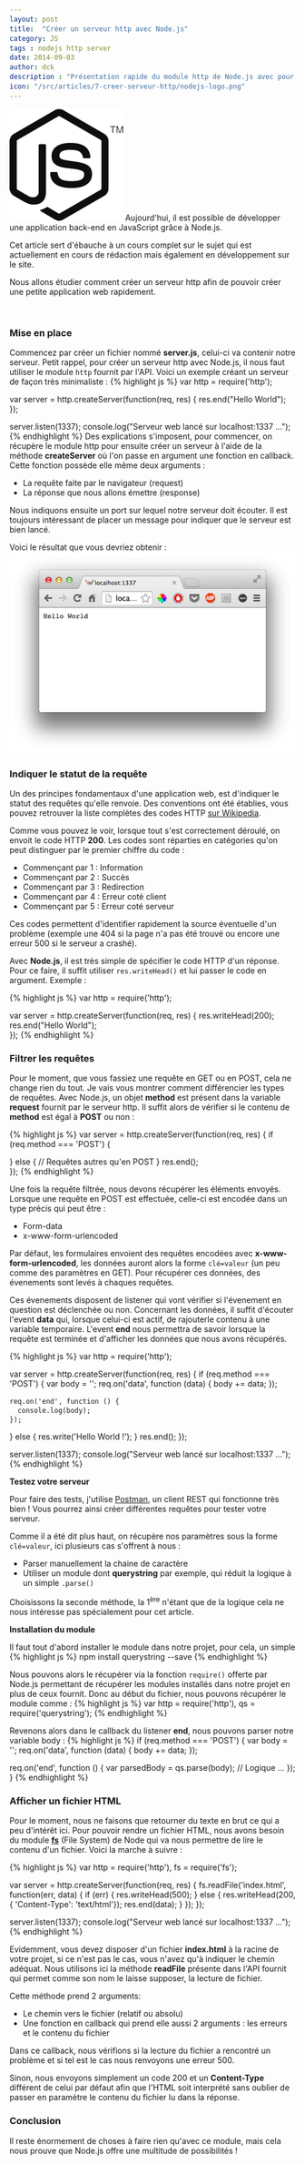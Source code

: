 ```yaml
---
layout: post
title:  "Créer un serveur http avec Node.js"
category: JS
tags : nodejs http server
date: 2014-09-03
author: dck
description : "Présentation rapide du module http de Node.js avec pour but la création d'un serveur http"
icon: "/src/articles/7-creer-serveur-http/nodejs-logo.png"
---
```


<img src="/src/articles/7-creer-serveur-http/nodejs-logo.png" class="pull-left" alt="Node.js" />
Aujourd'hui, il est possible de développer une application back-end en JavaScript grâce à Node.js.

Cet article sert d'ébauche à un cours complet sur le sujet qui est actuellement en cours de rédaction mais également
en développement sur le site.

Nous allons étudier comment créer un serveur http afin de pouvoir créer une petite application web rapidement.

<br />

### Mise en place
Commencez par créer un fichier nommé **server.js**, celui-ci va contenir notre serveur. Petit rappel, pour créer un serveur http avec Node.js, il nous faut utiliser le module `http` fournit par l'API.
Voici un exemple créant un serveur de façon très minimaliste :
{% highlight js %}
var http = require('http');

var server = http.createServer(function(req, res) {
  res.end("Hello World");  
});

server.listen(1337);
console.log("Serveur web lancé sur localhost:1337 ...");
{% endhighlight %}
Des explications s'imposent, pour commencer, on récupère le module http pour ensuite créer un serveur à l'aide de la méthode **createServer** où l'on passe en argument une fonction en callback.
Cette fonction possède elle même deux arguments :

- La requête faite par le navigateur (request)
- La réponse que nous allons émettre (response)

Nous indiquons ensuite un port sur lequel notre serveur doit écouter.
Il est toujours intéressant de placer un message pour indiquer que le serveur est bien lancé.

Voici le résultat que vous devriez obtenir :
<img src="/src/articles/7-creer-serveur-http/hello-world.png" title="Hello World avec Node.js" alt="Hello World avec Node.js"/>

### Indiquer le statut de la requête
Un des principes fondamentaux d'une application web, est d'indiquer le statut des requêtes qu'elle renvoie. Des conventions ont été établies, vous pouvez retrouver la liste complètes des codes HTTP [sur Wikipedia](http://fr.wikipedia.org/wiki/Liste_des_codes_HTTP).

Comme vous pouvez le voir, lorsque tout s'est correctement déroulé, on envoit le code HTTP **200**. Les codes sont réparties en catégories qu'on peut distinguer par le premier chiffre du code :

- Commençant par 1 : Information
- Commençant par 2 : Succès
- Commençant par 3 : Redirection
- Commençant par 4 : Erreur coté client
- Commençant par 5 : Erreur coté serveur

Ces codes permettent d'identifier rapidement la source éventuelle d'un problème (exemple une 404 si la page n'a pas été trouvé ou encore une erreur 500 si le serveur a crashé).

Avec **Node.js**, il est très simple de spécifier le code HTTP d'un réponse. Pour ce faire, il suffit utiliser `res.writeHead()` et lui passer le code en argument. Exemple :

{% highlight js %}
var http = require('http');

var server = http.createServer(function(req, res) {
  res.writeHead(200);
  res.end("Hello World");  
});
{% endhighlight %}

### Filtrer les requêtes
Pour le moment, que vous fassiez une requête en GET ou en POST, cela ne change rien du tout. Je vais vous montrer comment différencier les types de requêtes.
Avec Node.js, un objet **method** est présent dans la variable __request__ fournit par le serveur http.
Il suffit alors de vérifier si le contenu de __method__ est égal à **POST** ou non :

{% highlight js %}
var server = http.createServer(function(req, res) {
  if (req.method === 'POST') {

  }
  else {
    // Requêtes autres qu'en POST
  }
  res.end();  
});
{% endhighlight %}

Une fois la requête filtrée, nous devons récupérer les éléments envoyés. Lorsque une requête en POST est effectuée, celle-ci est encodée dans un type précis qui peut être :

- Form-data
- x-www-form-urlencoded

Par défaut, les formulaires envoient des requêtes encodées avec **x-www-form-urlencoded**, les données auront alors la forme `clé=valeur` (un peu comme des paramètres en GET). Pour récupérer ces données, des évenements sont levés à chaques requêtes.

Ces évenements disposent de listener qui vont vérifier si l'évenement en question est déclenchée ou non.
Concernant les données, il suffit d'écouter l'event **data** qui, lorsque celui-ci est actif, de rajouterle contenu à une variable temporaire. L'event **end** nous permettra de savoir lorsque la requête est terminée et d'afficher les données que nous avons récupérés.

{% highlight js %}
var http = require('http');

var server = http.createServer(function(req, res) {
  if (req.method === 'POST') {
    var body = '';
    req.on('data', function (data) {
      body += data;
    });

    req.on('end', function () {
      console.log(body);
    });
  }
  else {
    res.write('Hello World !');
  }
  res.end();
});

server.listen(1337);
console.log("Serveur web lancé sur localhost:1337 ...");
{% endhighlight %}

<div class="bs-callout bs-callout-info">
  <strong>Testez votre serveur</strong>
  <p>
    Pour faire des tests, j'utilise <a href="https://chrome.google.com/webstore/detail/postman-rest-client/fdmmgilgnpjigdojojpjoooidkmcomcm">Postman</a>, un client REST qui fonctionne très bien ! Vous pourrez ainsi créer différentes requêtes pour tester votre serveur.
  </p>
</div>

Comme il a été dit plus haut, on récupère nos paramètres sous la forme `clé=valeur`, ici plusieurs cas s'offrent à nous :

- Parser manuellement la chaine de caractère
- Utiliser un module dont **querystring** par exemple, qui réduit la logique à un simple `.parse()`

Choisissons la seconde méthode, la 1<sup>ère</sup> n'étant que de la logique cela ne nous intéresse pas spécialement pour cet article.

**Installation du module**

Il faut tout d'abord installer le module dans notre projet, pour cela, un simple
{% highlight js %}
npm install querystring --save
{% endhighlight %}

Nous pouvons alors le récupérer via la fonction `require()` offerte par Node.js permettant de récupérer les modules installés dans notre projet en plus de ceux fournit.
Donc au début du fichier, nous pouvons récupérer le module comme :
{% highlight js %}
var http = require('http'),
qs       = require('querystring');
{% endhighlight %}

Revenons alors dans le callback du listener **end**, nous pouvons parser notre variable body :
{% highlight js %}
if (req.method === 'POST') {
  var body = '';
  req.on('data', function (data) {
    body += data;
  });

  req.on('end', function () {
    var parsedBody = qs.parse(body);
    // Logique ...
  });
}
{% endhighlight %}

### Afficher un fichier HTML

Pour le moment, nous ne faisons que retourner du texte en brut ce qui a peu d'intérêt ici. Pour pouvoir rendre un fichier HTML, nous avons besoin du module [**fs**](http://nodejs.org/api/fs.html) (File System) de Node qui va nous permettre de lire le contenu d'un fichier. Voici la marche à suivre :

{% highlight js %}
var http = require('http'),
fs       = require('fs');

var server = http.createServer(function(req, res) {
  fs.readFile('index.html', function(err, data) {
    if (err) {
      res.writeHead(500);
    }
    else {
      res.writeHead(200, { 'Content-Type': 'text/html'});
      res.end(data);
    }
  });
});

server.listen(1337);
console.log("Serveur web lancé sur localhost:1337 ...");
{% endhighlight %}

Evidemment, vous devez disposer d'un fichier __index.html__ à la racine de votre projet, si ce n'est pas le cas, vous n'avez qu'à indiquer le chemin adéquat. Nous utilisons ici la méthode **readFile** présente dans l'API fournit qui permet comme son nom le laisse supposer, la lecture de fichier.

Cette méthode prend 2 arguments:

- Le chemin vers le fichier (relatif ou absolu)
- Une fonction en callback qui prend elle aussi 2 arguments : les erreurs et le contenu du fichier

Dans ce callback, nous vérifions si la lecture du fichier a rencontré un problème et si tel est le cas nous renvoyons une erreur 500.

Sinon, nous envoyons simplement un code 200 et un **Content-Type** différent de celui par défaut afin que l'HTML soit interprété sans oublier de passer en paramètre le contenu du fichier lu dans la réponse.


### Conclusion
Il reste énormement de choses à faire rien qu'avec ce module, mais cela nous prouve que Node.js offre une multitude de possibilités !
